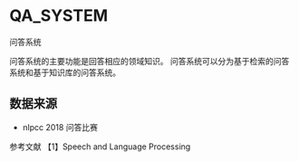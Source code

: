 # QA_SYSTEM
问答系统

问答系统的主要功能是回答相应的领域知识。
问答系统可以分为基于检索的问答系统和基于知识库的问答系统。


## 数据来源
- nlpcc 2018 问答比赛


参考文献
【1】Speech and Language Processing
